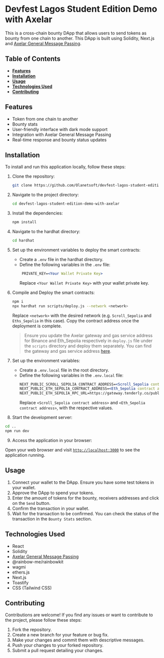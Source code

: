 # Devfest Lagos Student Edition Demo with Axelar

This is a cross-chain bounty DApp that allows users to send tokens as bounty from one chain to another. This DApp is built using Solidity, Next.js and [Axelar General Message Passing](https://docs.axelar.dev/dev/general-message-passing/overview).

## **Table of Contents**

- [**Features**](https://github.com/Olanetsoft/devfest-lagos-student-edition-demo-with-axelar#features)
- [**Installation**](#installation)
- [**Usage**](#usage)
- [**Technologies Used**](#technologies-used)
- [**Contributing**](#contributing)

## **Features**

- Token from one chain to another
- Bounty stats
- User-friendly interface with dark mode support
- Integration with Axelar General Message Passing
- Real-time response and bounty status updates

## **Installation**

To install and run this application locally, follow these steps:

1. Clone the repository:

   ```bash
   git clone https://github.com/Olanetsoft/devfest-lagos-student-edition-demo-with-axelar.git
   ```

2. Navigate to the project directory:

   ```bash
   cd devfest-lagos-student-edition-demo-with-axelar
   ```

3. Install the dependencies:

   ```bash
   npm install
   ```

4. Navigate to the hardhat directory:

   ```bash
   cd hardhat
   ```

5. Set up the environment variables to deploy the smart contracts:

   - Create a `.env` file in the hardhat directory.
   - Define the following variables in the `.env` file:
     ```apache
      PRIVATE_KEY=<Your Wallet Private Key>
     ```
     Replace `<Your Wallet Private Key>` with your wallet private key.

6. Compile and Deploy the smart contracts:

   ```bash
   npm i
   npx hardhat run scripts/deploy.js --network <network>
   ```

   Replace `<network>` with the desired network (e.g. `Scroll_Sepolia` and `Eths_Sepolia` in this case). Copy the contract address once the deployment is complete.

   > Ensure you update the Axelar gateway and gas service address for Binance and Eth_Sepolia respectively in `deploy.js` file under the `scripts` directory and deploy them separately. You can find the gateway and gas service address [here](https://docs.axelar.dev/resources/testnet).

7. Set up the environment variables:

   - Create a `.env.local` file in the root directory.
   - Define the following variables in the `.env.local` file:
     ```apache
     NEXT_PUBLIC_SCROLL_SEPOLIA_CONTRACT_ADDRESS=<Scroll_Sepolia contract address>
     NEXT_PUBLIC_ETH_SEPOLIA_CONTRACT_ADDRESS=<Eth_Sepolia contract address>
     NEXT_PUBLIC_ETH_SEPOLIA_RPC_URL=https://gateway.tenderly.co/public/sepolia
     ```
     Replace `<Scroll_Sepolia contract address>` and `<Eth_Sepolia contract address>`, with the respective values.

8. Start the development server:

```bash
cd ..
npm run dev
```

9.  Access the application in your browser:

Open your web browser and visit [`http://localhost:3000`](http://localhost:3000) to see the application running.

## **Usage**

1. Connect your wallet to the DApp. Ensure you have some test tokens in your wallet.
2. Approve the DApp to spend your tokens.
3. Enter the amount of tokens for the bounty, receivers addresses and click on the `Send` button.
4. Confirm the transaction in your wallet.
5. Wait for the transaction to be confirmed. You can check the status of the transaction in the `Bounty Stats` section.

## **Technologies Used**

- React
- Solidity
- [Axelar General Message Passing](https://docs.axelar.dev/dev/general-message-passing/overview)
- @rainbow-me/rainbowkit
- wagmi
- ethers.js
- Next.js
- Toastify
- CSS (Tailwind CSS)

## **Contributing**

Contributions are welcome! If you find any issues or want to contribute to the project, please follow these steps:

1. Fork the repository.
2. Create a new branch for your feature or bug fix.
3. Make your changes and commit them with descriptive messages.
4. Push your changes to your forked repository.
5. Submit a pull request detailing your changes.
